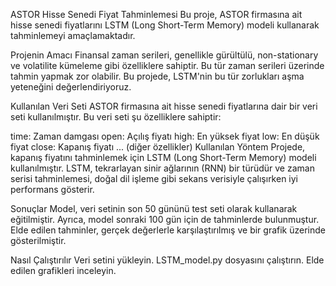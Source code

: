 ASTOR Hisse Senedi Fiyat Tahminlemesi
Bu proje, ASTOR firmasına ait hisse senedi fiyatlarını LSTM (Long Short-Term Memory) modeli kullanarak tahminlemeyi amaçlamaktadır.

Projenin Amacı
Finansal zaman serileri, genellikle gürültülü, non-stationary ve volatilite kümeleme gibi özelliklere sahiptir. Bu tür zaman serileri üzerinde tahmin yapmak zor olabilir. Bu projede, LSTM'nin bu tür zorlukları aşma yeteneğini değerlendiriyoruz.

Kullanılan Veri Seti
ASTOR firmasına ait hisse senedi fiyatlarına dair bir veri seti kullanılmıştır. Bu veri seti şu özelliklere sahiptir:

time: Zaman damgası
open: Açılış fiyatı
high: En yüksek fiyat
low: En düşük fiyat
close: Kapanış fiyatı
... (diğer özellikler)
Kullanılan Yöntem
Projede, kapanış fiyatını tahminlemek için LSTM (Long Short-Term Memory) modeli kullanılmıştır. LSTM, tekrarlayan sinir ağlarının (RNN) bir türüdür ve zaman serisi tahminlemesi, doğal dil işleme gibi sekans verisiyle çalışırken iyi performans gösterir.

Sonuçlar
Model, veri setinin son 50 gününü test seti olarak kullanarak eğitilmiştir. Ayrıca, model sonraki 100 gün için de tahminlerde bulunmuştur. Elde edilen tahminler, gerçek değerlerle karşılaştırılmış ve bir grafik üzerinde gösterilmiştir.

Nasıl Çalıştırılır
Veri setini yükleyin.
LSTM_model.py dosyasını çalıştırın.
Elde edilen grafikleri inceleyin.
